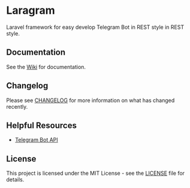 Laragram
=====

Laravel framework for easy develop Telegram Bot in REST style in REST style.

## Documentation

See the [Wiki](https://github.com/wekser/laragram/wiki) for documentation.

## Changelog

Please see [CHANGELOG](CHANGELOG.md) for more information on what has changed recently.

## Helpful Resources

- [Telegram Bot API](https://core.telegram.org/bots/api)

## License

This project is licensed under the MIT License - see the [LICENSE](LICENSE) file for details.
